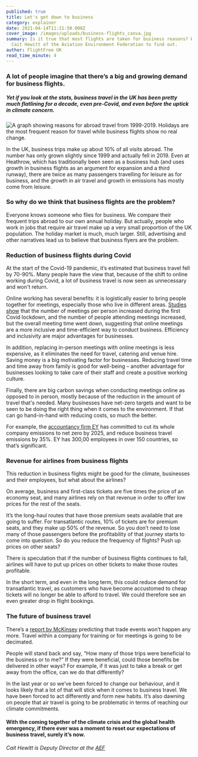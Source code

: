 ```yaml
---
published: true
title: Let's get down to business
category: explainer
date: 2021-04-14T11:21:50.008Z
cover_image: /images/uploads/business-flights_canva.jpg
summary: Is it true that most flights are taken for business reasons? We talk to
  Cait Hewitt of the Aviation Environment Federation to find out.
author: FlightFree UK
read_time_minute: 4
---
```

### A lot of people imagine that there’s a big and growing demand for business flights.

##### Yet if you look at the stats, business travel in the UK has been pretty much flatlining for a decade, even pre-Covid, and even before the uptick in climate concern.

![A graph showing reasons for abroad travel from 1999-2019. Holidays are the most frequent reason for travel while business flights show no real change.](/images/uploads/ons-travel-trends-chart.jpg)

In the UK, business trips make up about 10% of all visits abroad. The number has only grown slightly since 1999 and actually fell in 2019. Even at Heathrow, which has traditionally been seen as a business hub (and uses growth in business flights as an argument for expansion and a third runway), there are twice as many passengers travelling for leisure as for business, and the growth in air travel and growth in emissions has mostly come from leisure.

### So why do we think that business flights are the problem?

Everyone knows someone who flies for business. We compare their frequent trips abroad to our own annual holiday. But actually, people who work in jobs that require air travel make up a very small proportion of the UK population. The holiday market is much, much larger. Still, advertising and other narratives lead us to believe that business flyers are the problem.

### R﻿eduction of business flights during Covid

A﻿t the start of the Covid-19 pandemic, it’s estimated that business travel fell by 70-90%. Many people have the view that, because of the shift to online working during Covid, a lot of business travel is now seen as unnecessary and won't return.

O﻿nline working has several benefits: it is logistically easier to bring people together for meetings, especially those who live in different areas. [Studies show](https://www.nature.com/articles/s41599-022-01190-9) that the number of meetings per person increased during the first Covid lockdown, and the number of people attending meetings increased, but the overall meeting time went down, suggesting that online meetings are a more inclusive and time-efficient way to conduct business. Efficiency and inclusivity are major advantages for businesses.

I﻿n addition, replacing in-person meetings with online meetings is less expensive, as it eliminates the need for travel, catering and venue hire. Saving money is a big motivating factor for businesses. Reducing travel time and time away from family is good for well-being – another advantage for businesses looking to take care of their staff and create a positive working culture.

F﻿inally, there are big carbon savings when conducting meetings online as opposed to in person, mostly because of the reduction in the amount of travel that's needed. Many businesses have net-zero targets and want to be seen to be doing the right thing when it comes to the environment. If that can go hand-in-hand with reducing costs, so much the better. 

For example, the [accountancy firm EY](https://www.ey.com/en_uk/news/2021/01/ey-announces-ambition-to-be-carbon-negative-in-2021) has committed to cut its whole company emissions to net zero by 2025, and reduce business travel emissions by 35%.  EY has 300,00 employees in over 150 countries, so that’s significant. 

### R﻿evenue for airlines from business flights

This reduction in business flights might be good for the climate, businesses and their employees, but what about the airlines? 

On average, business and first-class tickets are five times the price of an economy seat, and many airlines rely on that revenue in order to offer low prices for the rest of the seats. 

It’s the long-haul routes that have those premium seats available that are going to suffer. For transatlantic routes, 10% of tickets are for premium seats, and they make up 50% of the revenue. So you don’t need to lose many of those passengers before the profitability of that journey starts to come into question. So do you reduce the frequency of flights? Push up prices on other seats?

There is speculation that if the number of business flights continues to fall, airlines will have to put up prices on other tickets to make those routes profitable.

In the short term, and even in the long term, this could reduce demand for transatlantic travel, as customers who have become accustomed to cheap tickets will no longer be able to afford to travel. We could therefore see an even greater drop in flight bookings.

### The future of business travel

There’s a [report by McKinsey](https://www.mckinsey.com/~/media/mckinsey/industries/travel%20transport%20and%20logistics/our%20insights/the%20travel%20industry%20turned%20upside%20down%20insights%20analysis%20and%20actions%20for%20travel%20executives/the-travel-industry-turned-upside-down-insights-analysis-and-actions-for-travel-executives.pdf) predicting that trade events won’t happen any more. Travel within a company for training or for meetings is going to be decimated. 

People will stand back and say, “How many of those trips were beneficial to the business or to me?” If they were beneficial, could those benefits be delivered in other ways?  For example, if it was just to take a break or get away from the office, can we do that differently?

In the last year or so we’ve been forced to change our behaviour, and it looks likely that a lot of that will stick when it comes to business travel. We have been forced to act differently and form new habits. It’s also dawning on people that air travel is going to be problematic in terms of reaching our climate commitments. 

#### With the coming together of the climate crisis and the global health emergency, if there ever was a moment to reset our expectations of business travel, surely it’s now.

*Cait Hewitt is Deputy Director at the [AEF](https://www.aef.org.uk/)*